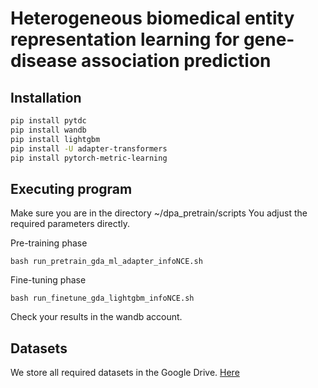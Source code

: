 # Heterogeneous biomedical entity representation learning for gene-disease association prediction


## Installation



```bash
pip install pytdc
pip install wandb
pip install lightgbm
pip install -U adapter-transformers
pip install pytorch-metric-learning
```

## Executing program

Make sure you are in the directory ~/dpa_pretrain/scripts
You adjust the required parameters directly.

Pre-training phase
```
bash run_pretrain_gda_ml_adapter_infoNCE.sh
```
Fine-tuning phase
```
bash run_finetune_gda_lightgbm_infoNCE.sh
```
Check your results in the wandb account.

## Datasets
We store all required datasets in the Google Drive. [Here]([https://www.openai.com/](https://drive.google.com/file/d/16O090S73EMqhhGfgwBiuTgz0zX1QY8Es/view?usp=share_link)https://drive.google.com/file/d/16O090S73EMqhhGfgwBiuTgz0zX1QY8Es/view?usp=share_link)



